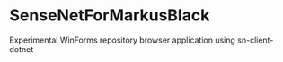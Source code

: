 # SenseNetForMarkusBlack
Experimental WinForms repository browser application using sn-client-dotnet
